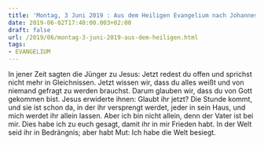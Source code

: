 ```yaml
---
title: 'Montag, 3 Juni 2019 : Aus dem Heiligen Evangelium nach Johannes - Joh 16,29-33.'
date: 2019-06-02T17:48:00.003+02:00
draft: false
url: /2019/06/montag-3-juni-2019-aus-dem-heiligen.html
tags: 
- EVANGELIUM
---
```


In jener Zeit sagten die Jünger zu Jesus: Jetzt redest du offen und sprichst nicht mehr in Gleichnissen. Jetzt wissen wir, dass du alles weißt und von niemand gefragt zu werden brauchst. Darum glauben wir, dass du von Gott gekommen bist. Jesus erwiderte ihnen: Glaubt ihr jetzt? Die Stunde kommt, und sie ist schon da, in der ihr versprengt werdet, jeder in sein Haus, und mich werdet ihr allein lassen. Aber ich bin nicht allein, denn der Vater ist bei mir. Dies habe ich zu euch gesagt, damit ihr in mir Frieden habt. In der Welt seid ihr in Bedrängnis; aber habt Mut: Ich habe die Welt besiegt.